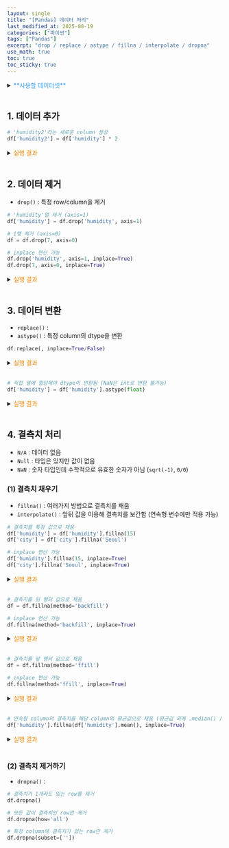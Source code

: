 ```yaml
---
layout: single
title: "[Pandas] 데이터 처리"
last_modified_at: 2025-08-19
categories: ["파이썬"]
tags: ["Pandas"]
excerpt: "drop / replace / astype / fillna / interpolate / dropna"
use_math: true
toc: true
toc_sticky: true
---
```


<details>
<summary><font color='#3219ecff'>**사용할 데이터셋**</font></summary>
<div markdown="1">

```
    city  avg_temp  rainfall  humidity
0  Seoul      28.5       5.2      75.0
1    NaN      29.1       0.0      70.0
2  Seoul      27.8      12.5      80.0
3  Busan       NaN       3.1      72.0
4   Jeju      26.7      25.4      85.0
5  Seoul      27.5       0.8      78.0
6  Busan      28.8       1.5      73.0
7   Jeju      26.5      22.0      88.0
8    NaN       NaN       NaN       NaN
9  Seoul      29.3       0.0      68.0
```

</div>
</details>
<br>

## 1. 데이터 추가

```python
# 'humidity2'라는 새로운 column 생성
df['humidity2'] = df['humidity'] * 2
```

<details>
<summary><font color='#F28500'>실행 결과</font></summary>
<div markdown="1">

```
    city  avg_temp  rainfall  humidity  humidity2
0  Seoul      28.5       5.2      75.0      150.0
1    NaN      29.1       0.0      70.0      140.0
2  Seoul      27.8      12.5      80.0      160.0
3  Busan       NaN       3.1      72.0      144.0
4   Jeju      26.7      25.4      85.0      170.0
5  Seoul      27.5       0.8      78.0      156.0
6  Busan      28.8       1.5      73.0      146.0
7   Jeju      26.5      22.0      88.0      176.0
8    NaN       NaN       NaN       NaN        NaN
9  Seoul      29.3       0.0      68.0      136.0
```

</div>
</details>
<br>

## 2. 데이터 제거

- `drop()` : 특정 row/column을 제거

```python
# 'humidity'열 제거 (axis=1)
df['humidity'] = df.drop('humidity', axis=1)

# 1행 제거 (axis=0)
df = df.drop(7, axis=0)
```

```python
# inplace 연산 가능
df.drop('humidity', axis=1, inplace=True)
df.drop(7, axis=0, inplace=True)
```

<details>
<summary><font color='#F28500'>실행 결과</font></summary>
<div markdown="1">

```
    city  avg_temp  rainfall
0  Seoul      28.5       5.2
1    NaN      29.1       0.0
2  Seoul      27.8      12.5
3  Busan       NaN       3.1
4   Jeju      26.7      25.4
5  Seoul      27.5       0.8
6  Busan      28.8       1.5
8    NaN       NaN       NaN
9  Seoul      29.3       0.0
```

</div>
</details>
<br>

## 3. 데이터 변환

- `replace()` : 
- `astype()` : 특정 column의 dtype을 변환

```python
df.replace(, inplace=True/False)
```

<details>
<summary><font color='#F28500'>실행 결과</font></summary>
<div markdown="1">

```

```

</div>
</details>
<br>

```python
# 직접 열에 할당해야 dtype이 변환됨 (NaN은 int로 변환 불가능)
df['humidity'] = df['humidity'].astype(float)
```

<details>
<summary><font color='#F28500'>실행 결과</font></summary>
<div markdown="1">

```
<class 'pandas.core.frame.DataFrame'>
RangeIndex: 10 entries, 0 to 9
Data columns (total 4 columns):
 #   Column    Non-Null Count  Dtype  
---  ------    --------------  -----  
 0   city      8 non-null      object 
 1   avg_temp  8 non-null      float64
 2   rainfall  9 non-null      float64
 3   humidity  10 non-null     float64
dtypes: float64(3), object(1)
memory usage: 452.0+ bytes
```

</div>
</details>
<br>

## 4. 결측치 처리

- `N/A` : 데이터 없음
- `Null` : 타입은 있지만 값이 없음
- `NaN` : 숫자 타입인데 수학적으로 유효한 숫자가 아님 (`sqrt(-1)`, `0/0`)

### (1) 결측치 채우기

- `fillna()` : 여러가지 방법으로 결측치를 채움
- `interpolate()` : 앞뒤 값을 이용해 결측치를 보간함 (연속형 변수에만 적용 가능)

```python
# 결측치를 특정 값으로 채움
df['humidity'] = df['humidity'].fillna(15)
df['city'] = df['city'].fillna('Seoul')
```

```python
# inplace 연산 가능
df['humidity'].fillna(15, inplace=True)
df['city'].fillna('Seoul', inplace=True)
```

<details>
<summary><font color='#F28500'>실행 결과</font></summary>
<div markdown="1">

```
    city  avg_temp  rainfall  humidity
0  Seoul      28.5       5.2      75.0
1  Seoul      29.1       0.0      70.0
2  Seoul      27.8      12.5      80.0
3  Busan       NaN       3.1      72.0
4   Jeju      26.7      25.4      85.0
5  Seoul      27.5       0.8      78.0
6  Busan      28.8       1.5      73.0
7   Jeju      26.5      22.0      88.0
8  Seoul       NaN       NaN      15.0
9  Seoul      29.3       0.0      68.0
```

</div>
</details>
<br>

```python
# 결측치를 뒤 행의 값으로 채움
df = df.fillna(method='backfill')
```

```python
# inplace 연산 가능
df.fillna(method='backfill', inplace=True)
```

<details>
<summary><font color='#F28500'>실행 결과</font></summary>
<div markdown="1">

```
    city  avg_temp  rainfall  humidity
0  Seoul      28.5       5.2      75.0
1  Seoul      29.1       0.0      70.0
2  Seoul      27.8      12.5      80.0
3  Busan      26.7       3.1      72.0
4   Jeju      26.7      25.4      85.0
5  Seoul      27.5       0.8      78.0
6  Busan      28.8       1.5      73.0
7   Jeju      26.5      22.0      88.0
8  Seoul      29.3       0.0      68.0
9  Seoul      29.3       0.0      68.0
```

</div>
</details>
<br>

```python
# 결측치를 앞 행의 값으로 채움
df = df.fillna(method='ffill')
```

```python
# inplace 연산 가능
df.fillna(method='ffill', inplace=True)
```

<details>
<summary><font color='#F28500'>실행 결과</font></summary>
<div markdown="1">

```
    city  avg_temp  rainfall  humidity
0  Seoul      28.5       5.2      75.0
1  Seoul      29.1       0.0      70.0
2  Seoul      27.8      12.5      80.0
3  Busan      27.8       3.1      72.0
4   Jeju      26.7      25.4      85.0
5  Seoul      27.5       0.8      78.0
6  Busan      28.8       1.5      73.0
7   Jeju      26.5      22.0      88.0
8   Jeju      26.5      22.0      88.0
9  Seoul      29.3       0.0      68.0
```

</div>
</details>
<br>

```python
# 연속형 column의 결측치를 해당 column의 평균값으로 채움 (평균값 외에 .median() / .max() 존재)
df['humidity'].fillna(df['humidity'].mean(), inplace=True)
```

<details>
<summary><font color='#F28500'>실행 결과</font></summary>
<div markdown="1">

```
    city  avg_temp  rainfall   humidity
0  Seoul      28.5       5.2  75.000000
1    NaN      29.1       0.0  70.000000
2  Seoul      27.8      12.5  80.000000
3  Busan       NaN       3.1  72.000000
4   Jeju      26.7      25.4  85.000000
5  Seoul      27.5       0.8  78.000000
6  Busan      28.8       1.5  73.000000
7   Jeju      26.5      22.0  88.000000
8    NaN       NaN       NaN  76.555556
9  Seoul      29.3       0.0  68.000000
```

</div>
</details>
<br>

### (2) 결측치 제거하기

- `dropna()` : 

```python
# 결측치가 1개라도 있는 row를 제거
df.dropna()

# 모든 값이 결측치인 row만 제거
df.dropna(how='all')

# 특정 column에 결측치가 있는 row만 제거
df.dropna(subset=[''])
```
